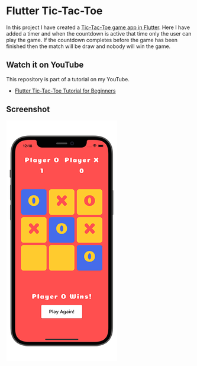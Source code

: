 # Flutter Tic-Tac-Toe

In this project I have created a [Tic-Tac-Toe game app in Flutter](https://youtu.be/ZWyeW6VWJC8). Here I have added a timer and when the countdown is active that time only the user can play the game. If the countdown completes before the game has been finished then the match will be draw and nobody will win the game.

## Watch it on YouTube
This repository is part of a tutorial on my YouTube.
- [Flutter Tic-Tac-Toe Tutorial for Beginners](https://youtu.be/ZWyeW6VWJC8)

## Screenshot
![Flutter Tic-Tac-Toe Game App](./iphone-tic-tac-toe.png)
